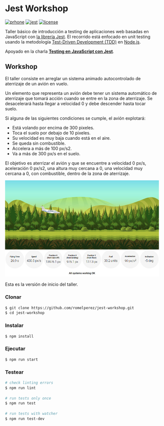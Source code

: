 # Jest Workshop

[![prhone](https://img.shields.io/badge/romelperez-project-031212.svg)](http://romelperez.com)
[![jest](https://img.shields.io/badge/tests-jest-99424f.svg?style=flat-square)](https://jestjs.io)
[![license](https://img.shields.io/github/license/romelperez/jest-workshop.svg?maxAge=2592000)](./LICENSE)

Taller básico de introducción a testing de aplicaciones web basadas en JavaScript
con [la librería Jest](https://jestjs.io). El recorrido está enfocado en unit
testing usando la metodología [Test-Driven Development (TDD)](https://en.wikipedia.org/wiki/Test-driven_development)
en [Node.js](https://nodejs.org).

Apoyado en la charla [**Testing en JavaScript con Jest**](https://romelperez.com/talks/testing-javascript-jest).

## Workshop

El taller consiste en arreglar un sistema animado autocontrolado de aterrizaje
de un avión en vuelo.

Un elemento que representa un avión debe tener un sistema automático de aterrizaje
que tomará acción cuando se entre en la zona de aterrizaje. Se desacelerará hasta
llegar a velocidad 0 y debe descender hasta tocar suelo.

Si alguna de las siguientes condiciones se cumple, el avión explotará:

- Está volando por encima de 300 pixeles.
- Toca el suelo por debajo de 10 pixeles.
- Su velocidad es muy baja cuando está en el aire.
- Se queda sin combustible.
- Accelera a más de 100 px/s2.
- Va a más de 300 px/s en el suelo.

El objetivo es aterrizar el avión y que se encuentre a velocidad 0 px/s,
aceleración 0 px/s2, una altura muy cercana a 0, una velocidad muy cercana a 0,
con combustible, dentro de la zona de aterrizaje.

![ScreenShot](screenshot.jpg)

Esta es la versión de inicio del taller.

### Clonar

```bash
$ git clone https://github.com/romelperez/jest-workshop.git
$ cd jest-workshop
```

### Instalar

```bash
$ npm install
```

### Ejecutar

```bash
$ npm run start
```

### Testear

```bash
# check linting errors
$ npm run lint

# run tests only once
$ npm run test

# run tests with watcher
$ npm run test-dev
```
